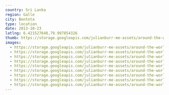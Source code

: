 ```yaml
---
country: Sri Lanka
region: Galle
city: Bentota
type: location
date: 2013-10-23
latlng: 6.421527648,79.997854326
thumb: https://storage.googleapis.com/julianburr-me-assets/around-the-world/sri-lanka/bentota/IMG_0426--thumb.JPG
images:
  - https://storage.googleapis.com/julianburr-me-assets/around-the-world/sri-lanka/bentota/IMG_0400.JPG
  - https://storage.googleapis.com/julianburr-me-assets/around-the-world/sri-lanka/bentota/IMG_0423.JPG
  - https://storage.googleapis.com/julianburr-me-assets/around-the-world/sri-lanka/bentota/IMG_0464.JPG
  - https://storage.googleapis.com/julianburr-me-assets/around-the-world/sri-lanka/bentota/IMG_0456.JPG
  - https://storage.googleapis.com/julianburr-me-assets/around-the-world/sri-lanka/bentota/IMG_0426.JPG
  - https://storage.googleapis.com/julianburr-me-assets/around-the-world/sri-lanka/bentota/IMG_0443.JPG
  - https://storage.googleapis.com/julianburr-me-assets/around-the-world/sri-lanka/bentota/IMG_0468.JPG
  - https://storage.googleapis.com/julianburr-me-assets/around-the-world/sri-lanka/bentota/IMG_0385.JPG
  - https://storage.googleapis.com/julianburr-me-assets/around-the-world/sri-lanka/bentota/IMG_0440.JPG
---
```


